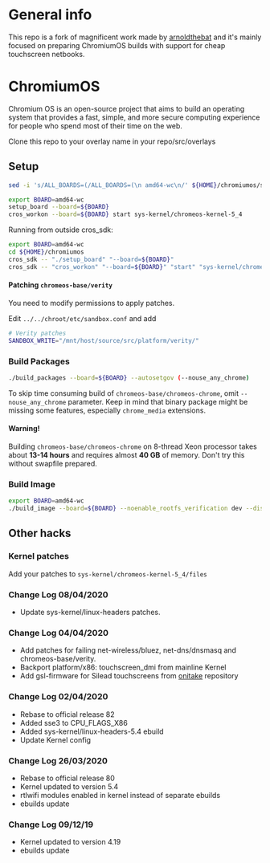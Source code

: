 <!-- cSpell:ignore brcm, realtek, setup, chromiumos, eclass, cros, workon, chromeos, auserver, devserver, noenable, rootfs, updatable, backlight -->

# General info
This repo is a fork of magnificent work made by [arnoldthebat](https://github.com/arnoldthebat) and it's mainly focused on preparing ChromiumOS builds with support for cheap touchscreen netbooks.

# ChromiumOS

Chromium OS is an open-source project that aims to build an operating system that provides a fast, simple, and more secure computing experience for people who spend most of their time on the web.

Clone this repo to your overlay name in your repo/src/overlays

## Setup

```bash
sed -i 's/ALL_BOARDS=(/ALL_BOARDS=(\n amd64-wc\n/' ${HOME}/chromiumos/src/third_party/chromiumos-overlay/eclass/cros-board.eclass

export BOARD=amd64-wc
setup_board --board=${BOARD}
cros_workon --board=${BOARD} start sys-kernel/chromeos-kernel-5_4
```

Running from outside cros_sdk:

```bash
export BOARD=amd64-wc
cd ${HOME}/chromiumos
cros_sdk -- "./setup_board" "--board=${BOARD}"
cros_sdk -- "cros_workon" "--board=${BOARD}" "start" "sys-kernel/chromeos-kernel-5_4"
```

#### Patching `chromeos-base/verity`
You need to modify permissions to apply patches.

Edit `../../chroot/etc/sandbox.conf` and add

```bash
# Verity patches
SANDBOX_WRITE="/mnt/host/source/src/platform/verity/"
```

### Build Packages

```bash
./build_packages --board=${BOARD} --autosetgov (--nouse_any_chrome)
```

To skip time consuming build of `chromeos-base/chromeos-chrome`, omit `--nouse_any_chrome` parameter.
Keep in mind that binary package might be missing some features, especially `chrome_media` extensions.

#### Warning!
Building `chromeos-base/chromeos-chrome` on 8-thread Xeon processor takes about **13-14 hours** and requires almost **40 GB**
of memory. Don't try this without swapfile prepared.

### Build Image

```bash
export BOARD=amd64-wc
./build_image --board=${BOARD} --noenable_rootfs_verification dev --disk_layout 4gb-rootfs
```

## Other hacks

### Kernel patches

Add your patches to `sys-kernel/chromeos-kernel-5_4/files`

### Change Log 08/04/2020

* Update sys-kernel/linux-headers patches.

### Change Log 04/04/2020

* Add patches for failing net-wireless/bluez, net-dns/dnsmasq and chromeos-base/verity.
* Backport platform/x86: touchscreen_dmi from mainline Kernel
* Add gsl-firmware for Silead touchscreens from [onitake](https://github.com/onitake/gsl-firmware) repository

### Change Log 02/04/2020

* Rebase to official release 82
* Added sse3 to CPU_FLAGS_X86
* Added sys-kernel/linux-headers-5.4 ebuild
* Update Kernel config

### Change Log 26/03/2020

* Rebase to official release 80
* Kernel updated to version 5.4
* rtlwifi modules enabled in kernel instead of separate ebuilds
* ebuilds update

### Change Log 09/12/19

* Kernel updated to version 4.19
* ebuilds update

